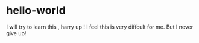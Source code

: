 # hello-world
I will try to learn this , harry up !
I feel this is very diffcult for me.
But I never give up!
